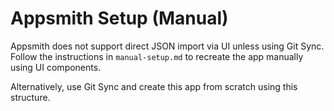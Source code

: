
# Appsmith Setup (Manual)

Appsmith does not support direct JSON import via UI unless using Git Sync. Follow the instructions in `manual-setup.md` to recreate the app manually using UI components.

Alternatively, use Git Sync and create this app from scratch using this structure.

